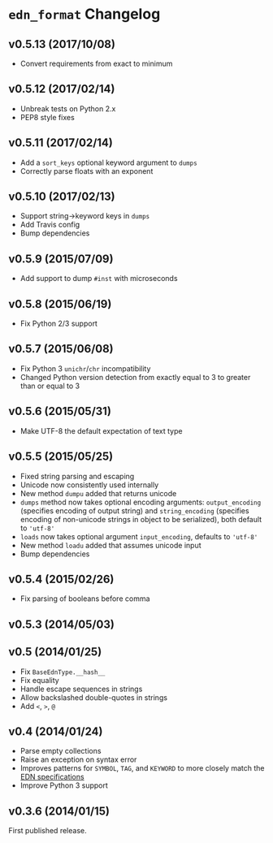 # `edn_format` Changelog

## v0.5.13 (2017/10/08)

* Convert requirements from exact to minimum

## v0.5.12 (2017/02/14)

* Unbreak tests on Python 2.x
* PEP8 style fixes

## v0.5.11 (2017/02/14)

* Add a `sort_keys` optional keyword argument to `dumps`
* Correctly parse floats with an exponent

## v0.5.10 (2017/02/13)

* Support string-\>keyword keys in `dumps`
* Add Travis config
* Bump dependencies

## v0.5.9 (2015/07/09)

* Add support to dump `#inst` with microseconds

## v0.5.8 (2015/06/19)

* Fix Python 2/3 support

## v0.5.7 (2015/06/08)

* Fix Python 3 `unichr`/`chr` incompatibility
* Changed Python version detection from exactly equal to 3 to greater than or
  equal to 3

## v0.5.6 (2015/05/31)

* Make UTF-8 the default expectation of text type

## v0.5.5 (2015/05/25)

* Fixed string parsing and escaping
* Unicode now consistently used internally
* New method `dumpu` added that returns unicode
* `dumps` method now takes optional encoding arguments: `output_encoding`
  (specifies encoding of output string) and `string_encoding` (specifies
  encoding of non-unicode strings in object to be serialized), both default to
  `'utf-8'`
* `loads` now takes optional argument `input_encoding`, defaults to `'utf-8'`
* New method `loadu` added that assumes unicode input
* Bump dependencies

## v0.5.4 (2015/02/26)

* Fix parsing of booleans before comma

## v0.5.3 (2014/05/03)

## v0.5 (2014/01/25)

* Fix `BaseEdnType.__hash__`
* Fix equality
* Handle escape sequences in strings
* Allow backslashed double-quotes in strings
* Add `<`, `>`, `@`

## v0.4 (2014/01/24)

* Parse empty collections
* Raise an exception on syntax error
* Improves patterns for `SYMBOL`, `TAG`, and `KEYWORD` to more closely match
  the [EDN specifications][spec]
* Improve Python 3 support

[spec]: https://github.com/edn-format/edn

## v0.3.6 (2014/01/15)

First published release.
